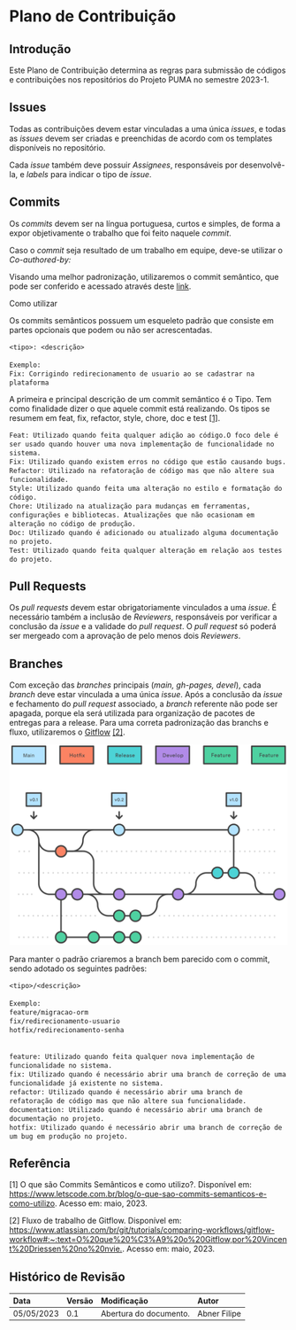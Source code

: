 # Plano de Contribuição

## Introdução

Este Plano de Contribuição determina as regras para submissão de códigos e contribuições nos repositórios do Projeto PUMA no semestre 2023-1.

## Issues

Todas as contribuições devem estar vinculadas a uma única *issues*, e todas as *issues* devem ser criadas e preenchidas de acordo com os templates disponíveis no repositório.

Cada *issue* também deve possuir  *Assignees*, responsáveis por desenvolvê-la, e *labels* para indicar o tipo de *issue*.

## Commits 

Os *commits* devem ser na língua portuguesa, curtos e simples, de forma a expor objetivamente o trabalho que foi feito naquele *commit*.

Caso o *commit* seja resultado de um trabalho em equipe, deve-se utilizar o *Co-authored-by:*

Visando uma melhor padronização, utilizaremos o commit semântico, que pode ser conferido e acessado através deste [link](https://www.letscode.com.br/blog/o-que-sao-commits-semanticos-e-como-utilizo).

Como utilizar

Os commits semânticos possuem um esqueleto padrão que consiste em partes opcionais que podem ou não ser acrescentadas.

```
<tipo>: <descrição>

Exemplo: 
Fix: Corrigindo redirecionamento de usuario ao se cadastrar na plataforma
```

A primeira e principal descrição de um commit semântico é o Tipo. Tem como finalidade dizer o que aquele commit está realizando. Os tipos se resumem em feat, fix, refactor, style, chore, doc e test [[1]](#ref1).

```
Feat: Utilizado quando feita qualquer adição ao código.O foco dele é ser usado quando houver uma nova implementação de funcionalidade no sistema.
Fix: Utilizado quando existem erros no código que estão causando bugs.
Refactor: Utilizado na refatoração de código mas que não altere sua funcionalidade.
Style: Utilizado quando feita uma alteração no estilo e formatação do código.
Chore: Utilizado na atualização para mudanças em ferramentas, configurações e bibliotecas. Atualizações que não ocasionam em alteração no código de produção.
Doc: Utilizado quando é adicionado ou atualizado alguma documentação no projeto.
Test: Utilizado quando feita qualquer alteração em relação aos testes do projeto.
```

## Pull Requests

Os *pull requests* devem estar obrigatoriamente vinculados a uma *issue*. É necessário também a inclusão de *Reviewers*, responsáveis por verificar a conclusão da *issue* e a validade do *pull request*. O *pull request* só poderá ser mergeado com a aprovação de pelo menos dois *Reviewers*. 

## Branches

Com exceção das *branches* principais (*main, gh-pages, devel*), cada *branch* deve estar vinculada a uma única *issue*. Após a conclusão da *issue* e fechamento do *pull request* associado, a *branch* referente não pode ser apagada, porque ela será utilizada para organização de pacotes de entregas para a release. Para uma correta padronização das branchs e fluxo, utilizaremos o [Gitflow](https://www.atlassian.com/br/git/tutorials/comparing-workflows/gitflow-workflow#:~:text=O%20que%20%C3%A9%20o%20Gitflow,por%20Vincent%20Driessen%20no%20nvie.) [[2]](#ref2).

![Gitflow](../assets/gitflow.svg)

Para manter o padrão criaremos a branch bem parecido com o commit, sendo adotado os seguintes padrões:
```
<tipo>/<descrição>

Exemplo: 
feature/migracao-orm
fix/redirecionamento-usuario
hotfix/redirecionamento-senha


feature: Utilizado quando feita qualquer nova implementação de funcionalidade no sistema.
fix: Utilizado quando é necessário abrir uma branch de correção de uma funcionalidade já existente no sistema.
refactor: Utilizado quando é necessário abrir uma branch de refatoração de código mas que não altere sua funcionalidade.
documentation: Utilizado quando é necessário abrir uma branch de documentação no projeto.
hotfix: Utilizado quando é necessário abrir uma branch de correção de um bug em produção no projeto.
```


## Referência

<a id="ref1"></a>
[1] O que são Commits Semânticos e como utilizo?. Disponível em: <https://www.letscode.com.br/blog/o-que-sao-commits-semanticos-e-como-utilizo>. Acesso em: maio, 2023.

<a id="ref2"></a>
[2] Fluxo de trabalho de Gitflow. Disponível em: <https://www.atlassian.com/br/git/tutorials/comparing-workflows/gitflow-workflow#:~:text=O%20que%20%C3%A9%20o%20Gitflow,por%20Vincent%20Driessen%20no%20nvie.>. Acesso em: maio, 2023.

## Histórico de Revisão

| Data       | Versão |      Modificação      |     Autor    |
| :--------- | :----- | :-------------------- | :----------- |
| 05/05/2023 | 0.1    | Abertura do documento.| Abner Filipe |
